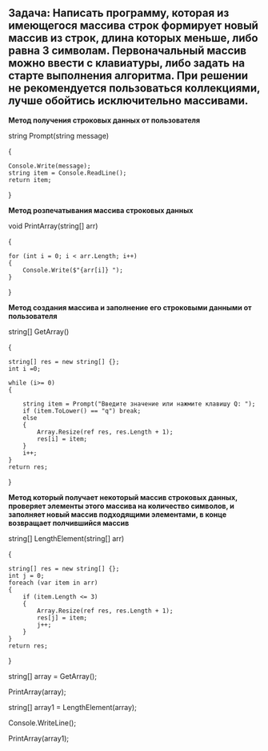 ## Задача: Написать программу, которая из имеющегося массива строк формирует новый массив из строк, длина которых меньше, либо равна 3 символам. Первоначальный массив можно ввести с клавиатуры, либо задать на старте выполнения алгоритма. При решении не рекомендуется пользоваться коллекциями, лучше обойтись исключительно массивами.


**Метод получения строковых данных от пользователя**

string Prompt(string message)

{

    Console.Write(message);
    string item = Console.ReadLine();
    return item;
}

**Метод розпечатывания массива строковых данных**

void PrintArray(string[] arr)

{

    for (int i = 0; i < arr.Length; i++)
    {
        Console.Write($"{arr[i]} ");
    }
}

**Метод создания массива и заполнение его строковыми данными от пользователя**

string[] GetArray()

{

    string[] res = new string[] {};
    int i =0; 

    while (i>= 0)
    {
         
        string item = Prompt("Введите значение или нажмите клавишу Q: ");
        if (item.ToLower() == "q") break;
        else 
        {
            Array.Resize(ref res, res.Length + 1);
            res[i] = item;
        }
        i++;
    }  
    return res;
}

**Метод который получает некоторый массив строковых данных,
проверяет элементы этого массива на количество символов,
и заполняет новый массив подходящими элементами, в конце возвращает
полчившийся массив**

string[] LengthElement(string[] arr)

{

    string[] res = new string[] {};
    int j = 0;
    foreach (var item in arr)
    {
        if (item.Length <= 3)
        {
            Array.Resize(ref res, res.Length + 1);
            res[j] = item;
            j++;
        }
    }
    return res;
}

string[] array = GetArray();

PrintArray(array);

string[] array1 = LengthElement(array);

Console.WriteLine();

PrintArray(array1);